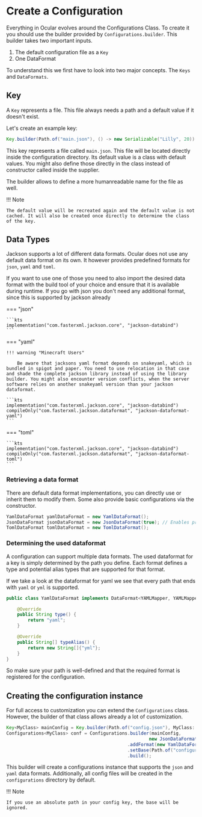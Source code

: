 # Create a Configuration

Everything in Ocular evolves around the Configurations Class. To create it you should use the builder provided by `Configurations.builder`. This builder takes two important inputs.

1. The default configuration file as a `Key`
2. One DataFormat

To understand this we first have to look into two major concepts. The `Keys` and `DataFormats`.

## Key

A `Key` represents a file. This file always needs a path and a default value if it doesn't exist.

Let's create an example key:

```java
Key.builder(Path.of("main.json"), () -> new Serializable("Lilly", 20)).build();
```

This key represents a file called `main.json`. This file will be located directly inside the configuration directory. Its default value is a class with default values. You might also define those directly in the class instead of constructor called inside the supplier.

The builder allows to define a more humanreadable name for the file as well.

!!! Note

    The default value will be recreated again and the default value is not cached. It will also be created once directly to determine the class of the key.

## Data Types

Jackson supports a lot of different data formats. Ocular does not use any default data format on its own. It however provides predefined formats for `json`, `yaml` and `toml`.

If you want to use one of those you need to also import the desired data format with the build tool of your choice and ensure that it is available during runtime. If you go with json you don't need any additional format, since this is supported by jackson already

=== "json"

    ```kts
    implementation("com.fasterxml.jackson.core", "jackson-databind")
    ```

=== "yaml"

    !!! warning "Minecraft Users"
        
        Be aware that jacksons yaml format depends on snakeyaml, which is bundled in spigot and paper. You need to use relocation in that case and shade the complete jackson library instead of using the library builder. You might also encounter version conflicts, when the server software relies on another snakeyaml version than your jackson dataformat.

    ```kts
    implementation("com.fasterxml.jackson.core", "jackson-databind")
    compileOnly("com.fasterxml.jackson.dataformat", "jackson-dataformat-yaml")
    ```

=== "toml"

    ```kts
    implementation("com.fasterxml.jackson.core", "jackson-databind")
    compileOnly("com.fasterxml.jackson.dataformat", "jackson-dataformat-toml")
    ```

### Retrieving a data format

There are default data format implementations, you can directly use or inherit them to modify them. Some also provide basic configurations via the constructor.

```java
YamlDataFormat yamlDataFormat = new YamlDataFormat();
JsonDataFormat jsonDataFormat = new JsonDataFormat(true); // Enables pretty printing
TomlDataFormat tomlDataFormat = new TomlDataFormat();
```

### Determining the used dataformat

A configuration can support multiple data formats. The used dataformat for a key is simply determined by the path you define. Each format defines a type and potential alias types that are supported for that format.

If we take a look at the dataformat for yaml we see that every path that ends with `yaml` or `yml` is supported.

```java
public class YamlDataFormat implements DataFormat<YAMLMapper, YAMLMapper.Builder> {

    @Override
    public String type() {
        return "yaml";
    }

    @Override
    public String[] typeAlias() {
        return new String[]{"yml"};
    }
}
```

So make sure your path is well-defined and that the required format is registered for the configuration.

## Creating the configuration instance

For full access to customization you can extend the `Configurations` class. However, the builder of that class allows already a lot of customization.

```java
Key<MyClass> mainConfig = Key.builder(Path.of("config.json"), MyClass::new).build();
Configurations<MyClass> conf = Configurations.builder(mainConfig,
                                                     new JsonDataFormat())
                                             .addFormat(new YamlDataFormat())
                                             .setBase(Path.of("configurations"))
                                             .build();
```

This builder will create a configurations instance that supports the `json` and `yaml` data formats. Additionally, all config files will be created in the `configurations` directory by default.

!!! Note

    If you use an absolute path in your config key, the base will be ignored.
